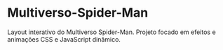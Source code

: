 # Multiverso-Spider-Man
Layout interativo do Multiverso Spider-Man. Projeto focado em efeitos e animações CSS e JavaScript dinâmico.
